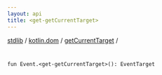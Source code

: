 ```yaml
---
layout: api
title: <get-getCurrentTarget>
---
```

[stdlib](../../index.html) / [kotlin.dom](../index.html) / [getCurrentTarget](index.html) / [<get-getCurrentTarget>](_get-getCurrentTarget_.html)

# <get-getCurrentTarget>

```
fun Event.<get-getCurrentTarget>(): EventTarget
```
